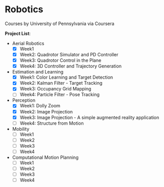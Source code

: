 # Robotics
Courses by University of Pennsylvania via Coursera

**Project List**: 
- Aerial Robotics
  - [x] Week1   
  - [x] Week2: Quadrotor Simulator and PD Controller
  - [x] Week3: Quadrotor Control in the Plane 
  - [x] Week4: 3D Controller and Trajectory Generation
- Estimation and Learning
  - [x] Week1: Color Learning and Target Detection   
  - [x] Week2: Kalman Filter - Target Tracking
  - [x] Week3: Occupancy Grid Mapping 
  - [ ] Week4: Particle Filter - Pose Tracking
- Perception
  - [x] Week1: Dolly Zoom   
  - [x] Week2: Image Projection
  - [x] Week3: Image Projection - A simple augmented reality application
  - [ ] Week4: Structure from Motion
- Mobility
  - [ ] Week1   
  - [ ] Week2
  - [ ] Week3 
  - [ ] Week4
- Computational Motion Planning
  - [ ] Week1   
  - [ ] Week2
  - [ ] Week3 
  - [ ] Week4

